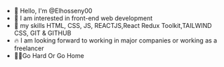   - 👋 Hello, I'm @Elhosseny00
  - 👀 I am interested in front-end web development
  - 🌱 my skills HTML, CSS, JS, REACTJS,React Redux Toolkit,TAILWIND CSS, GIT & GITHUB
  - 🔥 I am looking forward to working in major companies or working as a freelancer
  - 💪🏻Go Hard Or Go Home
